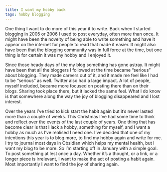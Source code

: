 ```yaml
---
title: I want my hobby back
tags: hobby blogging
---
```

One thing I want to do more of this year it to write. Back when I started blogging in 2005 or 2006 I used to post everyday, often more than once. It might have been the novelty of being able to write something and have it appear on the internet for people to read that made it easier. It might also have been that the blogging community was in full force at the time, but one thing is for certain it was my hobby and I enjoyed it.

Since those heady days of the my blog something has gone astray. It might have been that all the bloggers I followed at the time became “serious” about blogging. They made careers out of it, and it made me feel like I had to be “serious” as well. Twitter also had a large impact. A lot of people, myself included, became more focused on posting there than on their blogs. Sharing took place there, but it lacked the same feel. What I do know is that somewhere along the way the joy of blogging disappeared and I lost interest.

Over the years I’ve tried to kick start the habit again but it’s never lasted more than a couple of weeks. This Christmas I’ve had some time to think and reflect over the events of the last couple of years. One thing that has become clear is that I lack a hobby, something for myself, and I want a hobby as much as I’ve realised I need one. I’ve decided that one of my intentions this year is to blog more, to find my hobby again and write for me. I try to journal most days in Obsidian which helps my mental health, but I want my blog to be more. So I’m starting off in January with a simple goal. To post something at lest once a day. Whether it’s a thought, or a link, or a longer piece is irrelevant, I want to make the act of posting a habit again. Most importantly I want to find the joy of sharing again.

